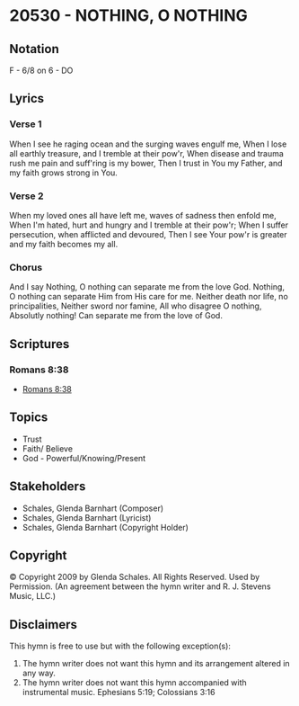 # 20530 - NOTHING, O NOTHING

## Notation

F - 6/8 on 6 - DO

## Lyrics

### Verse 1

When I see he raging ocean and the surging waves engulf me, When I lose all earthly treasure, and I tremble at their pow'r, When disease and trauma rush me pain and suff'ring is my bower, Then I trust in You my Father, and my faith grows strong in You.

### Verse 2

When my loved ones all have left me, waves of sadness then enfold me, When I'm hated, hurt and hungry and I tremble at their pow'r; When I suffer persecution, when afflicted and devoured, Then I see Your pow'r is greater and my faith becomes my all.

### Chorus

And I say Nothing, O nothing can separate me from the love God. Nothing, O nothing can separate Him from His care for me. Neither death nor life, no principalities, Neither sword nor famine, All who disagree O nothing, Absolutly nothing! Can separate me from the love of God.


## Scriptures

### Romans 8:38

- [Romans 8:38](https://www.biblegateway.com/passage/?search=Romans%208%3A38)


## Topics

- Trust
- Faith/ Believe
- God - Powerful/Knowing/Present

## Stakeholders

- Schales, Glenda Barnhart (Composer)
- Schales, Glenda Barnhart (Lyricist)
- Schales, Glenda Barnhart (Copyright Holder)

## Copyright

© Copyright 2009 by Glenda Schales. All Rights Reserved. Used by Permission.
(An agreement between the hymn writer and R. J. Stevens Music, LLC.)

## Disclaimers

This hymn is free to use but with the following exception(s):
1. The hymn writer does not want this hymn and its arrangement altered in any way.
2. The hymn writer does not want this hymn accompanied with instrumental music.
Ephesians 5:19; Colossians 3:16

